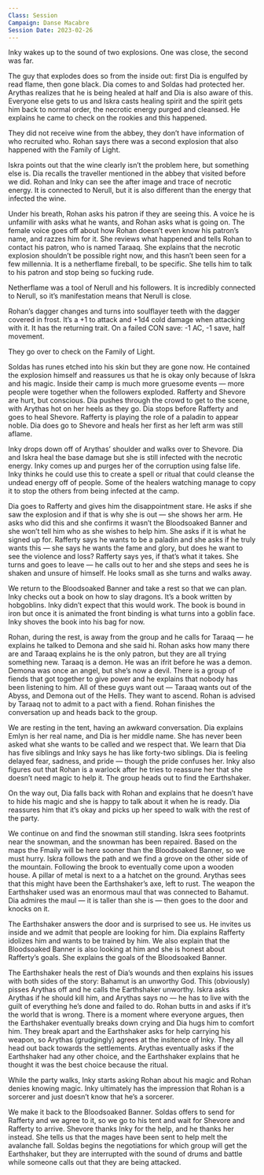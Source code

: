 ```yaml
---
Class: Session
Campaign: Danse Macabre
Session Date: 2023-02-26
---
```

Inky wakes up to the sound of two explosions. One was close, the second was far.

The guy that explodes does so from the inside out: first Dia is engulfed by read flame, then gone black. Dia comes to and Soldas had protected her. Arythas realizes that he is being healed at half and Dia is also aware of this. Everyone else gets to us and Iskra casts healing spirit and the spirit gets him back to normal order, the necrotic energy purged and cleansed. He explains he came to check on the rookies and this happened.

They did not receive wine from the abbey, they don’t have information of who recruited who. Rohan says there was a second explosion that also happened with the Family of Light.

Iskra points out that the wine clearly isn’t the problem here, but something else is. Dia recalls the traveller mentioned in the abbey that visited before we did. Rohan and Inky can see the after image and trace of necrotic energy. It is connected to Nerull, but it is also different than the energy that infected the wine.

Under his breath, Rohan asks his patron if they are seeing this. A voice he is unfamilir with asks what he wants, and Rohan asks what is going on. The female voice goes off about how Rohan doesn’t even know his patron’s name, and razzes him for it. She reviews what happened and tells Rohan to contact his patron, who is named Taraaq. She explains that the necrotic explosion shouldn’t be possible right now, and this hasn’t been seen for a few millennia. It is a netherflame fireball, to be specific. She tells him to talk to his patron and stop being so fucking rude.

Netherflame was a tool of Nerull and his followers. It is incredibly connected to Nerull, so it’s manifestation means that Nerull is close.

Rohan’s dagger changes and turns into soulflayer teeth with the dagger covered in frost. It’s a +1 to attack and +1d4 cold damage when attacking with it. It has the returning trait. On a failed CON save: -1 AC, -1 save, half movement.

They go over to check on the Family of Light.

Soldas has runes etched into his skin but they are gone now. He contained the explosion himself and reassures us that he is okay only because of Iskra and his magic. Inside their camp is much more gruesome events — more people were together when the followers exploded. Rafferty and Shevore are hurt, but conscious. Dia pushes through the crowd to get to the scene, with Arythas hot on her heels as they go. Dia stops before Rafferty and goes to heal Shevore. Rafferty is playing the role of a paladin to appear noble. Dia does go to Shevore and heals her first as her left arm was still aflame.

Inky drops down off of Arythas’ shoulder and walks over to Shevore. Dia and Iskra heal the base damage but she is still infected with the necrotic energy. Inky comes up and purges her of the corruption using false life. Inky thinks he could use this to create a spell or ritual that could cleanse the undead energy off of people. Some of the healers watching manage to copy it to stop the others from being infected at the camp.

Dia goes to Rafferty and gives him the disappointment stare. He asks if she saw the explosion and if that is why she is out — she shows her arm. He asks who did this and she confirms it wasn’t the Bloodsoaked Banner and she won’t tell him who as she wishes to help him. She asks if it is what he signed up for. Rafferty says he wants to be a paladin and she asks if he truly wants this — she says he wants the fame and glory, but does he want to see the violence and loss? Rafferty says yes, if that’s what it takes. She turns and goes to leave — he calls out to her and she steps and sees he is shaken and unsure of himself. He looks small as she turns and walks away.

We return to the Bloodsoaked Banner and take a rest so that we can plan. Inky checks out a book on how to slay dragons. It’s a book written by hobgoblins. Inky didn’t expect that this would work. The book is bound in iron but once it is animated the front binding is what turns into a goblin face. Inky shoves the book into his bag for now.

Rohan, during the rest, is away from the group and he calls for Taraaq — he explains he talked to Demona and she said hi. Rohan asks how many there are and Taraaq explains he is the only patron, but they are all trying something new. Taraaq is a demon. He was an ifrit before he was a demon. Demona was once an angel, but she’s now a devil. There is a group of fiends that got together to give power and he explains that nobody has been listening to him. All of these guys want out — Taraaq wants out of the Abyss, and Demona out of the Hells. They want to ascend. Rohan is advised by Taraaq not to admit to a pact with a fiend. Rohan finishes the conversation up and heads back to the group.

We are resting in the tent, having an awkward conversation. Dia explains Emlyn is her real name, and Dia is her middle name. She has never been asked what she wants to be called and we respect that. We learn that Dia has five siblings and Inky says he has like forty-two siblings. Dia is feeling delayed fear, sadness, and pride — though the pride confuses her. Inky also figures out that Rohan is a warlock after he tries to reassure her that she doesn’t need magic to help it. The group heads out to find the Earthshaker.

On the way out, Dia falls back with Rohan and explains that he doesn’t have to hide his magic and she is happy to talk about it when he is ready. Dia reassures him that it’s okay and picks up her speed to walk with the rest of the party.

We continue on and find the snowman still standing. Iskra sees footprints near the snowman, and the snowman has been repaired. Based on the maps the Fmaily will be here sooner than the Bloodsoaked Banner, so we must hurry. Iskra follows the path and we find a grove on the other side of the mountain. Following the brook to eventually come upon a wooden house. A pillar of metal is next to a a hatchet on the ground. Arythas sees that this might have been the Earthshaker’s axe, left to rust. The weapon the Earthshaker used was an enormous maul that was connected to Bahamut. Dia admires the maul — it is taller than she is — then goes to the door and knocks on it.

The Earthshaker answers the door and is surprised to see us. He invites us inside and we admit that people are looking for him. Dia explains Rafferty idolizes him and wants to be trained by him. We also explain that the Bloodsoaked Banner is also looking at him and she is honest about Rafferty’s goals. She explains the goals of the Bloodsoaked Banner.

The Earthshaker heals the rest of Dia’s wounds and then explains his issues with both sides of the story: Bahamut is an unworthy God. This (obviously) pisses Arythas off and he calls the Earthshaker unworthy. Iskra asks Arythas if he should kill him, and Arythas says no — he has to live with the guilt of everything he’s done and failed to do. Rohan butts in and asks if it’s the world that is wrong. There is a moment where everyone argues, then the Earthshaker eventually breaks down crying and Dia hugs him to comfort him. They break apart and the Earthshaker asks for help carrying his weapon, so Arythas (grudgingly) agrees at the insitence of Inky. They all head out back towards the settlements. Arythas eventually asks if the Earthshaker had any other choice, and the Earthshaker explains that he thought it was the best choice because the ritual.

While the party walks, Inky starts asking Rohan about his magic and Rohan denies knowing magic. Inky ultimately has the impression that Rohan is a sorcerer and just doesn’t know that he’s a sorcerer.

We make it back to the Bloodsoaked Banner. Soldas offers to send for Rafferty and we agree to it, so we go to his tent and wait for Shevore and Rafferty to arrive. Shevore thanks Inky for the help, and he thanks her instead. She tells us that the mages have been sent to help melt the avalanche fall. Soldas begins the negotiations for which group will get the Earthshaker, but they are interrupted with the sound of drums and battle while someone calls out that they are being attacked.